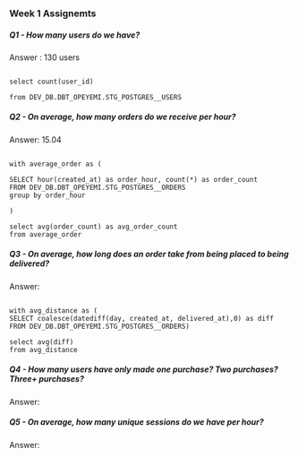 ### Week 1 Assignemts

##### Q1  - How many users do we have?

Answer : 130 users

```

select count(user_id) 

from DEV_DB.DBT_OPEYEMI.STG_POSTGRES__USERS

```

##### Q2 - On average, how many orders do we receive per hour?

Answer: 15.04

```

with average_order as (
    
SELECT hour(created_at) as order_hour, count(*) as order_count
FROM DEV_DB.DBT_OPEYEMI.STG_POSTGRES__ORDERS
group by order_hour

)

select avg(order_count) as avg_order_count
from average_order

```

##### Q3 - On average, how long does an order take from being placed to being delivered?

Answer: 

```

with avg_distance as (    
SELECT coalesce(datediff(day, created_at, delivered_at),0) as diff
FROM DEV_DB.DBT_OPEYEMI.STG_POSTGRES__ORDERS)

select avg(diff) 
from avg_distance

```

##### Q4 - How many users have only made one purchase? Two purchases? Three+ purchases? 
Answer: 

##### Q5  - On average, how many unique sessions do we have per hour?
Answer: